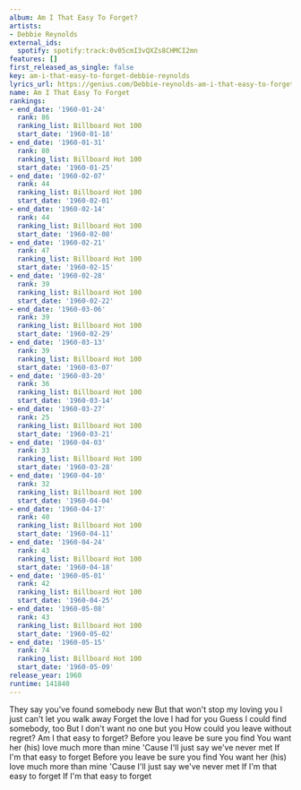 ```yaml
---
album: Am I That Easy To Forget?
artists:
- Debbie Reynolds
external_ids:
  spotify: spotify:track:0v05cmI3vQXZs8CHMCI2mn
features: []
first_released_as_single: false
key: am-i-that-easy-to-forget-debbie-reynolds
lyrics_url: https://genius.com/Debbie-reynolds-am-i-that-easy-to-forget-lyrics
name: Am I That Easy To Forget
rankings:
- end_date: '1960-01-24'
  rank: 86
  ranking_list: Billboard Hot 100
  start_date: '1960-01-18'
- end_date: '1960-01-31'
  rank: 80
  ranking_list: Billboard Hot 100
  start_date: '1960-01-25'
- end_date: '1960-02-07'
  rank: 44
  ranking_list: Billboard Hot 100
  start_date: '1960-02-01'
- end_date: '1960-02-14'
  rank: 44
  ranking_list: Billboard Hot 100
  start_date: '1960-02-08'
- end_date: '1960-02-21'
  rank: 47
  ranking_list: Billboard Hot 100
  start_date: '1960-02-15'
- end_date: '1960-02-28'
  rank: 39
  ranking_list: Billboard Hot 100
  start_date: '1960-02-22'
- end_date: '1960-03-06'
  rank: 39
  ranking_list: Billboard Hot 100
  start_date: '1960-02-29'
- end_date: '1960-03-13'
  rank: 39
  ranking_list: Billboard Hot 100
  start_date: '1960-03-07'
- end_date: '1960-03-20'
  rank: 36
  ranking_list: Billboard Hot 100
  start_date: '1960-03-14'
- end_date: '1960-03-27'
  rank: 25
  ranking_list: Billboard Hot 100
  start_date: '1960-03-21'
- end_date: '1960-04-03'
  rank: 33
  ranking_list: Billboard Hot 100
  start_date: '1960-03-28'
- end_date: '1960-04-10'
  rank: 32
  ranking_list: Billboard Hot 100
  start_date: '1960-04-04'
- end_date: '1960-04-17'
  rank: 40
  ranking_list: Billboard Hot 100
  start_date: '1960-04-11'
- end_date: '1960-04-24'
  rank: 43
  ranking_list: Billboard Hot 100
  start_date: '1960-04-18'
- end_date: '1960-05-01'
  rank: 42
  ranking_list: Billboard Hot 100
  start_date: '1960-04-25'
- end_date: '1960-05-08'
  rank: 43
  ranking_list: Billboard Hot 100
  start_date: '1960-05-02'
- end_date: '1960-05-15'
  rank: 74
  ranking_list: Billboard Hot 100
  start_date: '1960-05-09'
release_year: 1960
runtime: 141840
---
```

They say you've found somebody new
But that won't stop my loving you
I just can't let you walk away
Forget the love I had for you
Guess I could find somebody, too
But I don't want no one but you
How could you leave without regret?
Am I that easy to forget?
Before you leave be sure you find
You want her (his) love much more than mine
'Cause I'll just say we've never met
If I'm that easy to forget
Before you leave be sure you find
You want her (his) love much more than mine
'Cause I'll just say we've never met
If I'm that easy to forget
If I'm that easy to forget
